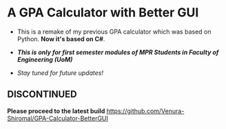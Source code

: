 # A GPA Calculator with Better GUI

* This is a remake of my previous GPA calculator which was based on Python. **Now it's based on C#**.

* **_This is only for first semester modules of MPR Students in Faculty of Engineering (UoM)_**

* _Stay tuned for future updates!_

## DISCONTINUED

**Please proceed to the latest build**
https://github.com/Venura-Shiromal/GPA-Calculator-BetterGUI
